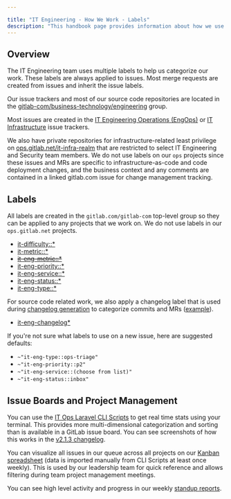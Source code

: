 ```yaml
---

title: "IT Engineering - How We Work - Labels"
description: "This handbook page provides information about how we use GitLab.com labels to categorize and visualize our work."
---
```








## Overview

The IT Engineering team uses multiple labels to help us categorize our work. These labels are always applied to issues. Most merge requests are created from issues and inherit the issue labels.

Our issue trackers and most of our source code repositories are located in the [gitlab-com/business-technology/engineering](https://gitlab.com/gitlab-com/business-technology/engineering) group.

Most issues are created in the [IT Engineering Operations (EngOps)](https://gitlab.com/gitlab-com/business-technology/engineering/operations/issue-tracker/-/issues) or [IT Infrastructure](https://gitlab.com/gitlab-com/business-technology/engineering/infrastructure/issue-tracker/-/issues) issue trackers.

We also have private repositories for infrastructure-related least privilege on [ops.gitlab.net/it-infra-realm](https://ops.gitlab.net/it-infra-realm) that are restricted to select IT Engineering and Security team members. We do not use labels on our `ops` projects since these issues and MRs are specific to infrastructure-as-code and code deployment changes, and the business context and any comments are contained in a linked gitlab.com issue for change management tracking.

## Labels

All labels are created in the `gitlab.com/gitlab-com` top-level group so they can be applied to any projects that we work on. We do not use labels in our `ops.gitlab.net` projects.

- [it-difficulty::*](https://gitlab.com/groups/gitlab-com/-/labels?subscribed=&search=it-difficulty)
- [it-metric::*](https://gitlab.com/groups/gitlab-com/-/labels?subscribed=&search=it-metric)
- ~~[it-eng-metric::*](https://gitlab.com/groups/gitlab-com/-/labels?subscribed=&search=it-eng-metric)~~
- [it-eng-priority::*](https://gitlab.com/groups/gitlab-com/-/labels?subscribed=&search=it-eng-priority)
- [it-eng-service::*](https://gitlab.com/groups/gitlab-com/-/labels?subscribed=&search=it-eng-service)
- [it-eng-status::*](https://gitlab.com/groups/gitlab-com/-/labels?subscribed=&search=it-eng-status)
- [it-eng-type::*](https://gitlab.com/groups/gitlab-com/-/labels?subscribed=&search=it-eng-type)

For source code related work, we also apply a changelog label that is used during [changelog generation](https://gitlab.com/gitlab-com/business-technology/engineering/tools/it-ops-laravel-cli-scripts/-/blob/main/app/Console/Commands/GenerateChangelog.php) to categorize commits and MRs ([example](https://gitlab.com/glamstack/gitlab-sdk/-/blob/main/changelog/2.1.14.md)).
- [it-eng-changelog*](https://gitlab.com/groups/gitlab-com/-/labels?subscribed=&search=it-eng-changelog)

If you're not sure what labels to use on a new issue, here are suggested defaults:
- `~"it-eng-type::ops-triage"`
- `~"it-eng-priority::p2"`
- `~"it-eng-service::(choose from list)"`
- `~"it-eng-status::inbox"`

## Issue Boards and Project Management

You can use the [IT Ops Laravel CLI Scripts](https://gitlab.com/gitlab-com/business-technology/engineering/tools/it-ops-laravel-cli-scripts#gitlab-issue-tracker-kanban-board) to get real time stats using your terminal. This provides more multi-dimensional categorization and sorting than is available in a GitLab issue board. You can see screenshots of how this works in the [v2.1.3 changelog](https://gitlab.com/gitlab-com/business-technology/engineering/tools/it-ops-laravel-cli-scripts/-/blob/main/changelog/2.1.3.md#screenshots).

You can visualize all issues in our queue across all projects on our [Kanban spreadsheet](https://docs.google.com/spreadsheets/d/1lOMKOMoPoYsnSH_INDuAXokXRR3IB7sJVlKCMndAgZY/edit#gid=0) (data is imported manually from CLI Scripts at least once weekly). This is used by our leadership team for quick reference and allows filtering during team project management meetings.

You can see high level activity and progress in our weekly [standup reports](https://gitlab.com/gitlab-com/business-technology/engineering/standup-reports/-/issues).

